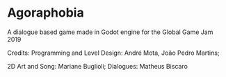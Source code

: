 # Agoraphobia

A dialogue based game made in Godot engine for the Global Game Jam 2019

Credits:
Programming and Level Design: André Mota, João Pedro Martins;

2D Art and Song: Mariane Buglioli;
Dialogues: Matheus Biscaro
